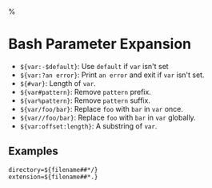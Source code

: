 %

# Bash Parameter Expansion

- `${var:-$default}`: Use `default` if `var` isn't set
- `${var:?an error}`: Print `an error` and exit if `var` isn't set.
- `${#var}`: Length of `var`.
- `${var#pattern}`: Remove `pattern` prefix.
- `${var%pattern}`: Remove `pattern` suffix.
- `${var/foo/bar}`: Replace `foo` with `bar` in `var` once.
- `${var//foo/bar}`: Replace `foo` with `bar` in `var` globally.
- `${var:offset:length}`: A substring of `var`.

## Examples

    directory=${filename##*/}
    extension=${filename##*.}
